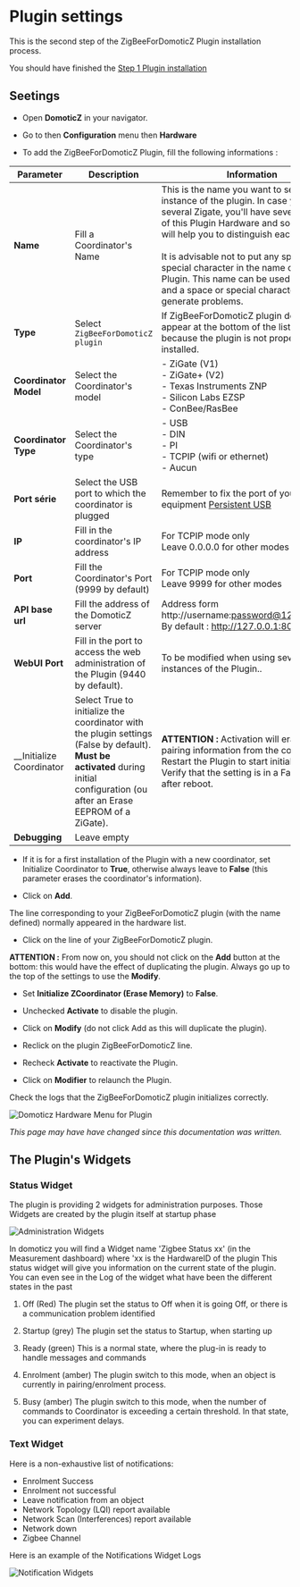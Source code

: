 # Plugin settings

This is the second step of the ZigBeeForDomoticZ Plugin installation process.

You should have finished the [Step 1 Plugin installation](Plugin_Installation.md)



## Seetings

* Open __DomoticZ__ in your navigator.

* Go to then __Configuration__ menu then __Hardware__

* To add the ZigBeeForDomoticZ Plugin, fill the following informations  :

| Parameter    | Description | Information |
| ------------ | ------------------ | ----------- |
| __Name__                  | Fill a Coordinator's Name  | This is the name you want to set for the instance of the plugin. In case you run several Zigate, you'll have several instance of this Plugin Hardware and so the name will help you to distinguish each of them.<br/><br/>It is advisable not to put any space or special character in the name of the Plugin. This name can be used in a URL and a space or special characters can generate problems. |
| __Type__                 | Select `ZigBeeForDomoticZ plugin` | If ZigBeeForDomoticZ plugin does not appear at the bottom of the list, it is because the plugin is not properly installed.
| __Coordinator Model__         | Select the Coordinator's model | - ZiGate (V1)<br/> - ZiGate+ (V2)<br/> - Texas Instruments ZNP<br/> - Silicon Labs EZSP<br/> - ConBee/RasBee|
| __Coordinator  Type__         | Select the Coordinator's type | -  USB<br/>-  DIN<br/>- PI<br/>- TCPIP (wifi or ethernet)<br/>- Aucun|
| __Port série__           | Select the USB port to which the coordinator is plugged | Remember to fix the port of your usb equipment [Persistent USB](https://www.domoticz.com/wiki/PersistentUSBDevices)|
| __IP__                   | Fill in the coordinator's IP address | For TCPIP mode only<br/>Leave 0.0.0.0 for other modes |
| __Port__                 | Fill the Coordinator's Port (9999 by default)| For TCPIP mode only<br/>Leave 9999 for other modes |
| __API base url__ | Fill the address of the DomoticZ server | Address form http://username:password@127.0.0.1:port <br/>By default : http://127.0.0.1:8080 |
| __WebUI Port__| Fill in the port to access the web administration of the Plugin (9440 by default). | To be modified when using several instances of the Plugin.. |
| __Initialize Coordinator | Select True to initialize the coordinator with the plugin settings (False by default). <br/>__Must be activated__ during initial configuration (ou after an Erase EEPROM of a ZiGate). | __ATTENTION :__ Activation will erase all pairing information from the coordinator.<br/> Restart the Plugin to start initialization. Verify that the setting is in a False state after reboot. |
| __Debugging__ | Leave empty |

* If it is for a first installation of the Plugin with a new coordinator, set Initialize Coordinator to __True__, otherwise always leave to __False__ (this parameter erases the coordinator's information).

* Click on __Add__.

The line corresponding to your ZigBeeForDomoticZ plugin (with the name defined) normally appeared in the hardware list.

* Click on the line of your ZigBeeForDomoticZ plugin.

__ATTENTION :__ From now on, you should not click on the __Add__ button at the bottom: this would have the effect of duplicating the plugin. Always go up to the top of the settings to use the __Modify__.

* Set __Initialize ZCoordinator (Erase Memory)__ to __False__.

* Unchecked __Activate__ to disable the plugin.

* Click on __Modify__ (do not click Add as this will duplicate the plugin).

* Reclick on the plugin ZigBeeForDomoticZ line.

* Recheck __Activate__ to reactivate the Plugin.

* Click on __Modifier__ to relaunch the Plugin.

Check the logs that the ZigBeeForDomoticZ plugin initializes correctly.

![Domoticz Hardware Menu for Plugin](Images/FR_Plugin-Parametrage.png)

*This page may have have changed since this documentation was written.*


## The Plugin's Widgets

### Status Widget

The plugin is providing 2 widgets for administration purposes. Those Widgets are created by the plugin itself at startup phase

![Administration Widgets](../Images/Widgets_Admin.png)

In domoticz you will find a Widget name 'Zigbee Status xx' (in the Measurement dashboard) where 'xx is the HardwareID of the plugin
This status widget will give you information on the current state of the plugin. You can even see in the Log of the widget what have been the different states in the past

1. Off (Red)
The plugin set the status to Off when it is going Off, or there is a communication problem identified

1. Startup (grey)
The plugin set the status to Startup, when starting up

1. Ready (green)
This is a normal state, where the plug-in is ready to handle messages and commands

1. Enrolment (amber)
The plugin switch to this mode, when an object is currently in pairing/enrolment process.

1. Busy (amber)
The plugin switch to this mode, when the number of commands to Coordinator is exceeding a certain threshold. In that state, you can experiment delays.

### Text Widget

Here is a non-exhaustive list of notifications:

* Enrolment Success
* Enrolment not successful
* Leave notification from an object
* Network Topology (LQI) report available
* Network Scan (Interferences) report available
* Network down
* Zigbee Channel

Here is an example of the Notifications Widget Logs

![Notification Widgets](../Images/Widget_Notifications.png)
